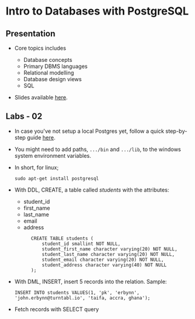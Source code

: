 # Intro to Databases with PostgreSQL

## Presentation
* Core topics includes
    * Database concepts
    * Primary DBMS languages
    * Relational modelling
    * Database design views
    * SQL

* Slides available [here](https://docs.google.com/presentation/d/1CuvzXJ5ebdV-zoUfpcPn4WNDjiJBp4CEcWFD5lAeUiw/edit?usp=sharing).

## Labs - 02
* In case you've not setup a local Postgres yet, follow a quick step-by-step guide [here](https://www.postgresqltutorial.com/install-postgresql/). 
* You might need to add paths, ``.../bin`` and ``.../lib``, to the windows system environment variables.
* In short, for linux;
    ```aidl
    sudo apt-get install postgresql
    ``` 
* With DDL, CREATE, a table called *students* with the attributes:
    * student_id
    * first_name
    * last_name
    * email
    * address
    
    ```roomsql
          CREATE TABLE students (
              student_id smallint NOT NULL,
              student_first_name character varying(20) NOT NULL,
              student_last_name character varying(20) NOT NULL,
              student_email character varying(20) NOT NULL,
              student_address character varying(40) NOT NULL
          );
    ```
* With DML, INSERT, insert 5 records into the relation. Sample: 
    ```roomsql
    INSERT INTO students VALUES(1, 'pk', 'erbynn', 'john.erbynn@turntabl.io', 'taifa, accra, ghana');
    ```
* Fetch records with SELECT query